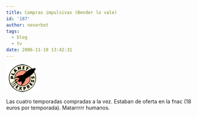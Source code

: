 ```yaml
---
title: Compras impulsivas (Bender lo vale)
id: '187'
author: neverbot
tags:
  - blog
  - tv
date: 2006-11-10 13:42:31
---
```


![Futurama](./compras-impulsivas-bender-lo-vale/Futurama.gif "Futurama")

Las cuatro temporadas compradas a la vez. Estaban de oferta en la fnac (18 euros por temporada). Matarrrrr humanos.